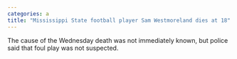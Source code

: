 ```yaml
---
categories: a
title: "Mississippi State football player Sam Westmoreland dies at 18"
---
```

The cause of the Wednesday death was not immediately known, but police said that foul play was not suspected.